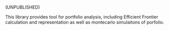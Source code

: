 (UNPUBLISHED)  

This library provides tool for portfolio analysis, including
Efficient Frontier calculation and representation as well 
as montecarlo simulaitons of porfolio.